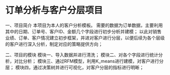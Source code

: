 # 订单分析与客户分层项目

一、项目简介
本项目为本人的客户分析模板。
需要的数据为订单数据，主要利用其中的日期、订单号、客户ID、金额几个字段进行初步分析并建模；
以此对销售业绩、订单、客户情况建立初步框架，并进对客户进行分层，以便后续为各个层级的客户进行深入分析，制定对应的策略提供方向；


二、项目的模块
模块一、导入数据并进行清洗；
模块二、对各个字段进行统计分析，对比分析；
模块三、通过RFM模型，利用K_means进行建模，对客户进行分层；
模块四，通过决策树并进行可视化，对客户分层的指标进行明晰；
